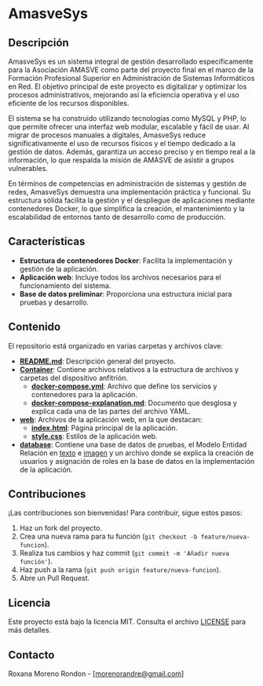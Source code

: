 # AmasveSys

## Descripción

AmasveSys es un sistema integral de gestión desarrollado específicamente para la Asociación AMASVE como parte del proyecto final en el marco de la Formación Profesional Superior en Administración de Sistemas Informáticos en Red. El objetivo principal de este proyecto es digitalizar y optimizar los procesos administrativos, mejorando así la eficiencia operativa y el uso eficiente de los recursos disponibles.

El sistema se ha construido utilizando tecnologías como MySQL y PHP, lo que permite ofrecer una interfaz web modular, escalable y fácil de usar. Al migrar de procesos manuales a digitales, AmasveSys reduce significativamente el uso de recursos físicos y el tiempo dedicado a la gestión de datos. Además, garantiza un acceso preciso y en tiempo real a la información, lo que respalda la misión de AMASVE de asistir a grupos vulnerables.

En términos de competencias en administración de sistemas y gestión de redes, AmasveSys demuestra una implementación práctica y funcional. Su estructura sólida facilita la gestión y el despliegue de aplicaciones mediante contenedores Docker, lo que simplifica la creación, el mantenimiento y la escalabilidad de entornos tanto de desarrollo como de producción.


## Características

- **Estructura de contenedores Docker**: Facilita la implementación y gestión de la aplicación.
- **Aplicación web**: Incluye todos los archivos necesarios para el funcionamiento del sistema.
- **Base de datos preliminar**: Proporciona una estructura inicial para pruebas y desarrollo.

## Contenido

El repositorio está organizado en varias carpetas y archivos clave:

- **[README.md](README.md)**: Descripción general del proyecto.
- **[Container](Container/)**: Contiene archivos relativos a la estructura de archivos y carpetas del dispositivo anfitrión.
  - **[docker-compose.yml](Container/docker-compose.yaml)**: Archivo que define los servicios y contenedores para la aplicación.
  - **[docker-compose-explanation.md](Container/docker_compose-parts.md)**: Documento que desglosa y explica cada una de las partes del archivo YAML.
- **[web](web/)**: Archivos de la aplicación web, en la que destacan:
  - **[index.html](web/index.php)**: Página principal de la aplicación.
  - **[style.css](web/recursos/css/style.css)**: Estilos de la aplicación web.
- **[database](database/)**: Contiene una base de datos de pruebas, el Modelo Entidad Relación en [texto](database/MER_AMASVE.md) e [imagen](https://www.mermaidchart.com/raw/9821516f-03fe-487c-a817-609c16071892?theme=light&version=v0.1&format=svg) y un archivo donde se explica la creación de usuarios y asignación de roles en la base de datos en la implementación de la aplicación.




## Contribuciones

¡Las contribuciones son bienvenidas! Para contribuir, sigue estos pasos:

1. Haz un fork del proyecto.
2. Crea una nueva rama para tu función (`git checkout -b feature/nueva-funcion`).
3. Realiza tus cambios y haz commit (`git commit -m 'Añadir nueva función'`).
4. Haz push a la rama (`git push origin feature/nueva-funcion`).
5. Abre un Pull Request.

## Licencia

Este proyecto está bajo la licencia MIT. Consulta el archivo [LICENSE](LICENSE) para más detalles.

## Contacto

Roxana Moreno Rondon - [morenorandre@gmail.com]
